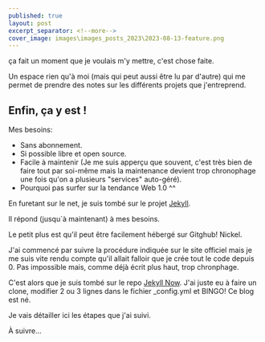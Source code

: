 ```yaml
---
published: true
layout: post
excerpt_separator: <!--more-->
cover_image: images\images_posts_2023\2023-08-13-feature.png
---
```


ça fait un moment que je voulais m'y mettre, c'est chose faite.

Un espace rien qu'à moi (mais qui peut aussi être lu par d'autre) qui me permet de prendre des notes sur les différents projets que j'entreprend.

<!--more-->

## Enfin, ça y est !

Mes besoins:
- Sans abonnement.
- Si possible libre et open source.
- Facile à maintenir (Je me suis apperçu que souvent, c'est très bien de faire tout par soi-même mais la maintenance devient trop chronophage une fois qu'on a plusieurs "services" auto-géré).
- Pourquoi pas surfer sur la tendance Web 1.0 ^^

En furetant sur le net, je suis tombé sur le projet [Jekyll](http://jekyllrb.com/).

Il répond (jusqu`à maintenant) à mes besoins.

Le petit plus est qu'il peut être facilement hébergé sur Gitghub! Nickel.

J'ai commencé par suivre la procédure indiquée sur le site officiel mais je me suis vite rendu compte qu'il allait falloir que je crée tout le code depuis 0. Pas impossible mais, comme déjà écrit plus haut, trop chronphage.

C'est alors que je suis tombé sur le repo [Jekyll Now](https://github.com/barryclark/jekyll-now/blob/master/_config.yml). J'ai juste eu à faire un clone, modifier 2 ou 3 lignes dans le fichier _config.yml et BINGO! Ce blog est né.

Je vais détailler ici les étapes que j'ai suivi.

À suivre...